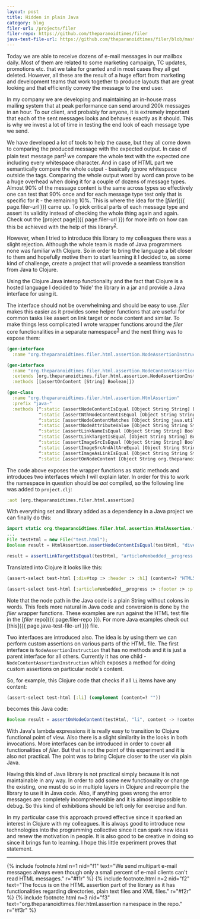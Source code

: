 ```yaml
---
layout: post
title: Hidden in plain Java
category: blog
filer-url: /projects/filer
filer-repo: https://github.com/theparanoidtimes/filer
java-test-file-url: https://github.com/theparanoidtimes/filer/blob/master/java/FilerMain.java
---
```


Today we are able to receive dozens of e-mail messages in our mailbox daily.
Most of them are related to some marketing campaign, TC updates, promotions etc.
that we take for granted and in most cases they all get deleted. However, all
these are the result of a huge effort from marketing and development teams that
work together to produce layouts that are great looking and that efficiently
convey the message to the end user.

In my company we are developing and maintaining an in-house mass mailing system
that at peak performance can send around 200k messages in an hour. To our client,
and probably for anyone, it is extremely important that each of the sent
messages looks and behaves exactly as it should. This is why we invest a lot of
time in testing the end look of each message type we send.

We have developed a lot of tools to help the cause, but they all come down to
comparing the produced message with the expected output. In case of plain text
message part<sup id="f1r">[1](#f1)</sup> we compare the whole text with the
expected one including every whitespace character. And in case of HTML part we
semantically compare the whole output - basically ignore whitespace outside the
tags. Comparing the whole output word by word can prove to be a huge overhead
when doing it for a couple of dozens of message types. Almost 90% of the message
content is the same across types so effectively one can test that 90% once and
for each message type test only that is specific for it - the remaining 10%.
This is where the idea for the [*filer*]({{ page.filer-url }}) came up. To pick
critical parts of each message type and assert its validity instead of checking
the whole thing again and again. Check out the [project page]({{ page.filer-url }})
for more info on how can this be achieved with the help of this
library<sup id="f2r">[2](#f2)</sup>.

However, when I tried to introduce this library to my colleagues there was a
slight rejection. Although the whole team is made of Java programmers none was
familiar with Clojure. So in order to bring the language a bit closer to them
and hopefully motive them to start learning it I decided to, as some kind of
challenge, create a project that will provede a seamless transition from Java to
Clojure.

Using the Clojure Java interop functionality and the fact that Clojure is a
hosted language I decided to 'hide' the library in a jar and provide a Java
interface for using it.

The interface should not be overwhelming and should be easy to use. *filer* makes
this easier as it provides some helper functions that are useful for common tasks
like assert on link target or node content and similar. To make things less
complicated I wrote wrapper functions around the *filer* core functionalities in
a separate namespace<sup id="f3r">[3](#f3)</sup> and the next thing was to expose
them:

``` clojure
(gen-interface
  :name "org.theparanoidtimes.filer.html.assertion.NodeAssertionInstruction")

(gen-interface
  :name "org.theparanoidtimes.filer.html.assertion.NodeContentAssertionInstruction"
  :extends [org.theparanoidtimes.filer.html.assertion.NodeAssertionInstruction]
  :methods [[assertOnContent [String] Boolean]])

(gen-class
  :name "org.theparanoidtimes.filer.html.assertion.HtmlAssertion"
  :prefix "java-"
  :methods [^:static [assertNodeContentIsEqual [Object String String] Boolean]
            ^:static [assertNthNodeContentIsEqual [Object String String Integer] Boolean]
            ^:static [assertNodeContentMatches [Object String java.util.regex.Pattern] Boolean]
            ^:static [assertNodeAttributeValue [Object String String String] Boolean]
            ^:static [assertLinkNameIsEqual [Object String String] Boolean]
            ^:static [assertLinkTargetIsEqual [Object String String] Boolean]
            ^:static [assertImageSrcIsEqual [Object String String] Boolean]
            ^:static [assertImageSrcAndAltAreEqual [Object String String String] Boolean]
            ^:static [assertImageAsLinkIsEqual [Object String String String] Boolean]
            ^:static [assertOnNodeContent [Object String org.theparanoidtimes.filer.html.assertion.NodeContentAssertionInstruction]
```

The code above exposes the wrapper functions as static methods and introduces
two interfaces which I will explain later. In order for this to work the namespace
in question should be *aot* compiled, so the following line was added to `project.clj`:
```clojure
:aot [org.theparanoidtimes.filer.html.assertion]
```

With everything set and library added as a dependency in a Java project we can
finally do this:

```java
import static org.theparanoidtimes.filer.html.assertion.HtmlAssertion.*;
...
File testHtml = new File("test.html");
Boolean result = HtmlAssertion.assertNodeContentIsEqual(testHtml, "div#top > header > h1", "HTML5 Test Page");

result = assertLinkTargetIsEqual(testHtml, "article#embedded__progress > footer > p > a", "#top");
```

Translated into Clojure it looks like this:
```clojure
(assert-select test-html [:div#top :> :header :> :h1] (content=? "HTML5 Test Page"))

(assert-select test-html [:article#embedded__progress :> :footer :> :p :> :a] (link-target=? "#top"))
```

Note that the node path in the Java code is a plain String without colons in words.
This feels more natural in Java code and conversion is done by the *filer* wrapper
functions. These examples are run against the HTML test file in the
[*filer* repo]({{ page.filer-repo }}). For more Java examples check out
[this]({{ page.java-test-file-url }}) file.

Two interfaces are introduced also. The idea is by using them we can perform custom
assertions on various parts of the HTML file. The first interface is
`NodeAssertionInstruction` that has no methods and it is just a parent interface
for all others. Currently it has one child - `NodeContentAssertionInstruction`
which exposes a method for doing custom assertions on particular node's content.

So, for example, this Clojure code that checks if all `li` items have any content:
```clojure
(assert-select test-html [:li] (complement (content=? ""))
```
becomes this Java code:
```java
Boolean result = assertOnNodeContent(testHtml, "li", content -> !content.equals(""));
```

With Java's lambda expressions it is really easy to transition to Clojure functional
point of view. Also there is a slight similarity in the looks in both invocations.
More interfaces can be introduced in order to cover all functionalities of *filer*.
But that is not the point of this experiment and it is also not practical. The
point was to bring Clojure closer to the user via plain Java.

Having this kind of Java library is not practical simply because it is not
maintainable in any way. In order to add some new functionality or change the
existing, one must do so in multiple layers in Clojure and recompile the library
to use it in Java code. Also, if anything goes wrong the error messages are
completely incomprehensible and it is almost impossible to debug. So this kind
of exhibitions should be left only for exercise and fun.

In my particular case this approach proved effective since it sparked an interest
in Clojure with my colleagues. It is always good to introduce new technologies
into the programming collective since it can spark new ideas and renew the motivation
in people. It is also good to be creative in doing so since it brings fun to
learning. I hope this little experiment proves that statement.

---
{% include footnote.html n=1 nid="f1" text="We send multipart e-mail messages always even
though only a small percent of e-mail clients can't read HTML messages." r="#f1r" %}
{% include footnote.html n=2 nid="f2" text="The focus is on the HTML assertion part
of the library as it has functionalities regarding directories, plain text files and
XML files." r="#f2r" %}
{% include footnote.html n=3 nid="f3" text="org.theparanoidtimes.filer.html.assertion
namespace in the repo." r="#f3r" %}
